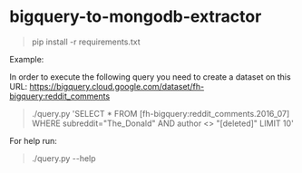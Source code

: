 # bigquery-to-mongodb-extractor

> pip install -r requirements.txt

Example:

In order to execute the following query you need to create a dataset on this URL: https://bigquery.cloud.google.com/dataset/fh-bigquery:reddit_comments

> ./query.py 'SELECT * FROM [fh-bigquery:reddit_comments.2016_07] WHERE subreddit="The_Donald" AND author <> "[deleted]" LIMIT 10'

For help run:

> ./query.py --help
